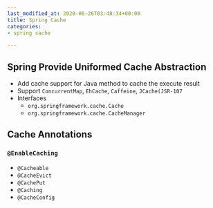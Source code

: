 ```yaml
---
last_modified_at: 2020-06-26T03:48:34+00:00
title: Spring Cache
categories:
- spring cache

---
```

## Spring Provide Uniformed Cache Abstraction

* Add cache support for Java method to cache the execute result
* Support `ConcurrentMap`, `EhCache`, `Caffeine`, `JCache(JSR-107`
* Interfaces
  * `org.springframework.cache.Cache`
  * `org.springframework.cache.CacheManager`

## Cache Annotations

### `@EnableCaching`

* `@Cacheable`
* `@CacheEvict`
* `@CachePut`
* `@Caching`
* `@CacheConfig`
